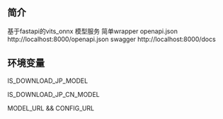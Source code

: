 
## 简介
基于fastapi的vits_onnx 模型服务 简单wrapper
openapi.json http://localhost:8000/openapi.json
swagger http://localhost:8000/docs

## 环境变量
IS_DOWNLOAD_JP_MODEL

IS_DOWNLOAD_JP_CN_MODEL

MODEL_URL && CONFIG_URL


